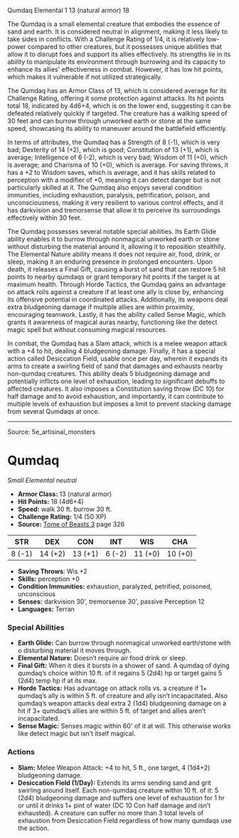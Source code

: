 <MonsterName/>Qumdaq</MonsterName>
<CreatureType/>Elemental</CreatureType>
<CR/>1</CR>
<AC/>13 (natural armor)</AC>
<HP/>18</HP>
<summary>The Qumdaq is a small elemental creature that embodies the essence of sand and earth. It is considered neutral in alignment, making it less likely to take sides in conflicts. With a Challenge Rating of 1/4, it is relatively low-power compared to other creatures, but it possesses unique abilities that allow it to disrupt foes and support its allies effectively. Its strengths lie in its ability to manipulate its environment through burrowing and its capacity to enhance its allies' effectiveness in combat. However, it has low hit points, which makes it vulnerable if not utilized strategically. </summary>

<detail>

The Qumdaq has an Armor Class of 13, which is considered average for its Challenge Rating, offering it some protection against attacks. Its hit points total 18, indicated by 4d6+4, which is on the lower end, suggesting it can be defeated relatively quickly if targeted. The creature has a walking speed of 30 feet and can burrow through unworked earth or stone at the same speed, showcasing its ability to maneuver around the battlefield efficiently.

In terms of attributes, the Qumdaq has a Strength of 8 (-1), which is very bad; Dexterity of 14 (+2), which is good; Constitution of 13 (+1), which is average; Intelligence of 6 (-2), which is very bad; Wisdom of 11 (+0), which is average; and Charisma of 10 (+0), which is average. For saving throws, it has a +2 to Wisdom saves, which is average, and it has skills related to perception with a modifier of +0, meaning it can detect danger but is not particularly skilled at it. The Qumdaq also enjoys several condition immunities, including exhaustion, paralysis, petrification, poison, and unconsciousness, making it very resilient to various control effects, and it has darkvision and tremorsense that allow it to perceive its surroundings effectively within 30 feet.

The Qumdaq possesses several notable special abilities. Its Earth Glide ability enables it to burrow through nonmagical unworked earth or stone without disturbing the material around it, allowing it to reposition stealthily. The Elemental Nature ability means it does not require air, food, drink, or sleep, making it an enduring presence in prolonged encounters. Upon death, it releases a Final Gift, causing a burst of sand that can restore 5 hit points to nearby qumdaqs or grant temporary hit points if the target is at maximum health. 
Through Horde Tactics, the Qumdaq gains an advantage on attack rolls against a creature if at least one ally is close by, enhancing its offensive potential in coordinated attacks. Additionally, its weapons deal extra bludgeoning damage if multiple allies are within proximity, encouraging teamwork. Lastly, it has the ability called Sense Magic, which grants it awareness of magical auras nearby, functioning like the detect magic spell but without consuming magical resources.

In combat, the Qumdaq has a Slam attack, which is a melee weapon attack with a +4 to hit, dealing 4 bludgeoning damage. Finally, it has a special action called Desiccation Field, usable once per day, wherein it expands its arms to create a swirling field of sand that damages and exhausts nearby non-qumdaq creatures. This ability deals 5 bludgeoning damage and potentially inflicts one level of exhaustion, leading to significant debuffs to affected creatures. It also imposes a Constitution saving throw (DC 10) for half damage and to avoid exhaustion, and importantly, it can contribute to multiple levels of exhaustion but imposes a limit to prevent stacking damage from several Qumdaqs at once.</detail>



---

Source: 5e_artisinal_monsters

# Qumdaq

*Small* *Elemental* *neutral*

- **Armor Class:** 13 (natural armor)
- **Hit Points:** 18 (4d6+4)
- **Speed:** walk 30 ft. burrow 30 ft.
- **Challenge Rating:** 1/4 (50 XP)
- **Source:** [Tome of Beasts 3](https://koboldpress.com/kpstore/product/tome-of-beasts-3-for-5th-edition/) page 326

| STR | DEX | CON | INT | WIS | CHA |
| --- | --- | --- | --- | --- | --- |
| 8 (-1) | 14 (+2) | 13 (+1) | 6 (-2) | 11 (+0) | 10 (+0) |

- **Saving Throws**: Wis +2
- **Skills:** perception +0
- **Condition Immunities:** exhaustion, paralyzed, petrified, poisoned, unconscious
- **Senses:** darkvision 30', tremorsense 30', passive Perception 12
- **Languages:** Terran

### Special Abilities

- **Earth Glide:** Can burrow through nonmagical unworked earth/stone with o disturbing material it moves through.
- **Elemental Nature:** Doesn’t require air food drink or sleep.
- **Final Gift:** When it dies it bursts in a shower of sand. A qumdaq of dying qumdaq’s choice within 10 ft. of it regains 5 (2d4) hp or target gains 5 (2d4) temp hp if at its max.
- **Horde Tactics:** Has advantage on attack rolls vs. a creature if 1+ qumdaq’s ally is within 5 ft. of creature and ally isn’t incapacitated. Also qumdaq’s weapon attacks deal extra 2 (1d4) bludgeoning damage on a hit if 3+ qumdaq’s allies are within 5 ft. of target and allies aren’t incapacitated.
- **Sense Magic:** Senses magic within 60' of it at will. This otherwise works like detect magic but isn’t itself magical.

### Actions

- **Slam:** Melee Weapon Attack: +4 to hit, 5 ft., one target, 4 (1d4+2) bludgeoning damage.
- **Desiccation Field (1/Day):** Extends its arms sending sand and grit swirling around itself. Each non-qumdaq creature within 10 ft. of it: 5 (2d4) bludgeoning damage and suffers one level of exhaustion for 1 hr or until it drinks 1+ pint of water (DC 10 Con half damage and isn’t exhausted). A creature can suffer no more than 3 total levels of exhaustion from Desiccation Field regardless of how many qumdaqs use the action.




